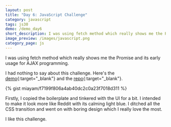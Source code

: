 ```yaml
---
layout: post
title: "Day 6: JavaScript Challenge"
category: javascript
tags: js30
demo: /demo_day6
short_description: I was using fetch method which really shows me the Promise and its early usage for AJAX programming.
image_preview: /images/javascript.png
category_page: js
---
```


I was using fetch method which really shows me the Promise and its early usage for AJAX
programming.

I had nothing to say about this challenge. Here's the [demo](/demo_day6){:target="_blank"}
and the [repo](https://github.com/miayam/js30){:target="_blank"}.

{% gist miayam/f7199f806a4ab40dc2c0a23f7018d311 %}

Firstly, I copied the boilerplate and tinkered with the UI for a bit. I intended to make it look more
like Reddit with its calming light blue. I ditched all the CSS transition and went on with boring
design which I really love the most.

I like this challenge.
